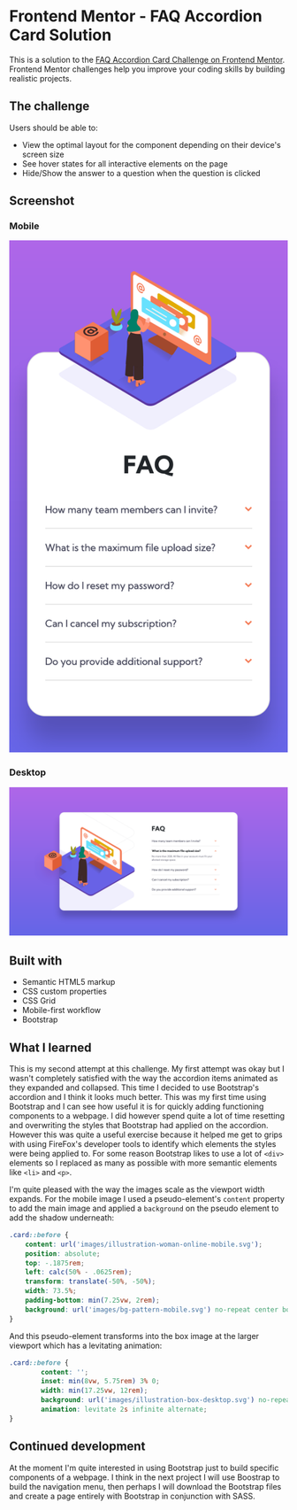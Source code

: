 # Frontend Mentor - FAQ Accordion Card Solution

This is a solution to the [FAQ Accordion Card Challenge on Frontend Mentor](https://www.frontendmentor.io/challenges/faq-accordion-card-XlyjD0Oam). Frontend Mentor challenges help you improve your coding skills by building realistic projects. 

## The challenge
Users should be able to:

- View the optimal layout for the component depending on their device's screen size
- See hover states for all interactive elements on the page
- Hide/Show the answer to a question when the question is clicked

## Screenshot

### Mobile
![](screenshot-mobile.png)

### Desktop
![](screenshot-desktop.png)

## Built with
- Semantic HTML5 markup
- CSS custom properties
- CSS Grid
- Mobile-first workflow
- Bootstrap

## What I learned
This is my second attempt at this challenge. My first attempt was okay but I wasn't completely satisfied with the way the accordion items animated as they expanded and collapsed. This time I decided to use Bootstrap's accordion and I think it looks much better. This was my first time using Bootstrap and I can see how useful it is for quickly adding functioning components to a webpage. I did however spend quite a lot of time resetting and overwriting the styles that Bootstrap had applied on the accordion. However this was quite a useful exercise because it helped me get to grips with using FireFox's developer tools to identify which elements the styles were being applied to. For some reason Bootstrap likes to use a lot of `<div>` elements so I replaced as many as possible with more semantic elements like `<li>` and `<p>`.

I'm quite pleased with the way the images scale as the viewport width expands. For the mobile image I used a pseudo-element's `content` property to add the main image and applied a `background` on the pseudo element to add the shadow underneath:
```css
.card::before {
    content: url('images/illustration-woman-online-mobile.svg');
    position: absolute;
    top: -.1875rem;
    left: calc(50% - .0625rem);
    transform: translate(-50%, -50%);
    width: 73.5%;
    padding-bottom: min(7.25vw, 2rem);
    background: url('images/bg-pattern-mobile.svg') no-repeat center bottom / 100%;
}
```

And this pseudo-element transforms into the box image at the larger viewport which has a levitating animation:
```css
.card::before { 
        content: '';
        inset: min(8vw, 5.75rem) 3% 0;
        width: min(17.25vw, 12rem);
        background: url('images/illustration-box-desktop.svg') no-repeat center / 100%;
        animation: levitate 2s infinite alternate;
}
```

## Continued development
At the moment I'm quite interested in using Bootstrap just to build specific components of a webpage. I think in the next project I will use Boostrap to build the navigation menu, then perhaps I will download the Bootstrap files and create a page entirely with Bootstrap in conjunction with SASS.